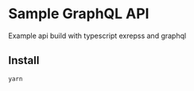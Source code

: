 # Sample GraphQL API

Example api build with typescript exrepss and graphql

## Install

```shell
yarn
```